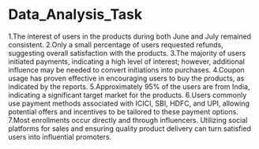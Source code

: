 # Data_Analysis_Task

1.The interest of users in the products during both June and July remained consistent.
2.Only a small percentage of users requested refunds, suggesting overall satisfaction with the products.
3.The majority of users initiated payments, indicating a high level of interest; however, additional influence may be needed to convert initiations into purchases.
4.Coupon usage has proven effective in encouraging users to buy the products, as indicated by the reports.
5.Approximately 95% of the users are from India, indicating a significant target market for the products.
6.Users commonly use payment methods associated with ICICI, SBI, HDFC, and UPI, allowing potential offers and incentives to be tailored to these payment options.
7.Most enrollments occur directly and through influencers. Utilizing social platforms for sales and ensuring quality product delivery can turn satisfied users into influential promoters.

